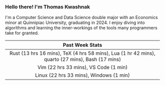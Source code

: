 
### Hello there! I'm Thomas Kwashnak

I'm a Computer Science and Data Science double major with an Economics
minor at Quinnipiac University, graduating in 2024.
I enjoy diving into algorithms and learning the inner-workings of the tools
many programmers take for granted.

| Past Week Stats |
| :---: |
| Rust (13 hrs 16 mins), TeX (4 hrs 58 mins), Lua (1 hr 42 mins), quarto (27 mins), Bash (17 mins) |
| Vim (22 hrs 33 mins), VS Code (1 min) |
| Linux (22 hrs 33 mins), Windows (1 min) |

